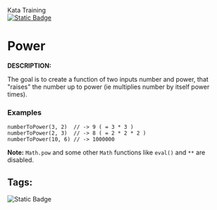 Kata Training <br>
[![Static Badge](https://img.shields.io/badge/8kyu%20-%20black?style=flat&logo=codewars&labelColor=B1361E&color=black)](Javascript/8kyu)

# Power

**DESCRIPTION:**

The goal is to create a function of two inputs number and power, that "raises" the number up to power (ie multiplies number by itself power times).

### Examples

```
numberToPower(3, 2)  // -> 9 ( = 3 * 3 )
numberToPower(2, 3)  // -> 8 ( = 2 * 2 * 2 )
numberToPower(10, 6) // -> 1000000
```

**Note:** `Math.pow` and some other `Math` functions like `eval()` and `**` are disabled.


## Tags:

![Static Badge](https://img.shields.io/badge/restricted%20-%20crimson?style=plastic)